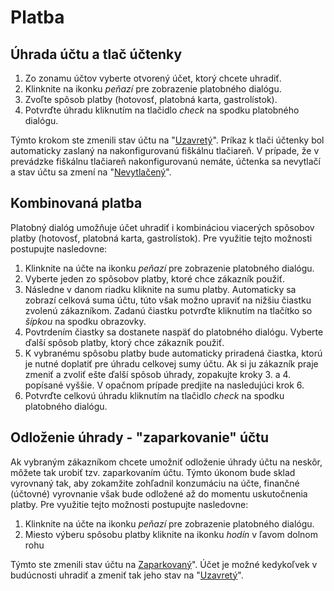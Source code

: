 # Platba
## Úhrada účtu a tlač účtenky
1. Zo zonamu účtov vyberte otvorený účet, ktorý chcete uhradiť.
2. Klinknite na ikonku *peňazí* pre zobrazenie platobného dialógu.
3. Zvoľte spôsob platby (hotovosť, platobná karta, gastrolístok).
4. Potvrďte úhradu kliknutím na tlačidlo *check* na spodku platobného dialógu.


Týmto krokom ste zmenili stav účtu na "[Uzavretý](./praca_s_uctom.html#stav-tu)".
Príkaz k tlači účtenky bol automaticky zaslaný na nakonfigurovanú fiškálnu tlačiareň. V prípade, že v prevádzke fiškálnu tlačiareň nakonfigurovanú nemáte, účtenka sa nevytlačí a stav účtu sa zmení na "[Nevytlačený](./praca_s_uctom.html#stav-tu)".

## Kombinovaná platba
Platobný dialóg umožňuje účet uhradiť i kombináciou viacerých spôsobov platby (hotovosť, platobná karta, gastrolístok). Pre využitie tejto možnosti postupujte nasledovne:
1. Klinknite na účte na ikonku *peňazí* pre zobrazenie platobného dialógu.
2. Vyberte jeden zo spôsobov platby, ktoré chce zákazník použiť.
3. Následne v danom riadku kliknite na sumu platby. Automaticky sa zobrazí celková suma účtu, túto však možno upraviť na nižšiu čiastku zvolenú zákazníkom. Zadanú čiastku potvrďte kliknutím na tlačítko so *šípkou* na spodku obrazovky.
4. Povtrdením čiastky sa dostanete naspäť do platobného dialógu. Vyberte ďalší spôsob platby, ktorý chce zákazník použiť.
5. K vybranému spôsobu platby bude automaticky priradená čiastka, ktorú je nutné doplatiť pre úhradu celkovej sumy účtu. Ak si ju zákazník praje zmeniť a zvoliť ešte ďalší spôsob úhrady, zopakujte kroky 3. a 4. popísané vyššie. V opačnom prípade predjite na nasledujúci krok 6.
6. Potvrďte celkovú úhradu kliknutím na tlačidlo *check* na spodku platobného dialógu.


## Odloženie úhrady - "zaparkovanie" účtu
Ak vybraným zákazníkom chcete umožniť odloženie úhrady účtu na neskôr, môžete tak urobiť tzv. zaparkovaním účtu. Týmto úkonom bude sklad vyrovnaný tak, aby zokamžite zohľadnil konzumáciu na účte, finančné (účtovné) vyrovnanie však bude odložené až do momentu uskutočnenia platby. Pre využitie tejto možnosti postupujte nasledovne:
1. Klinknite na účte na ikonku *peňazí* pre zobrazenie platobného dialógu.
2. Miesto výberu spôsobu platby kliknite na ikonku *hodín* v ľavom dolnom rohu


Týmto ste zmenili stav účtu na [Zaparkovaný](./praca_s_uctom.html#stav-tu)". Účet je možné  kedykoľvek v budúcnosti uhradiť a zmeniť tak jeho stav na "[Uzavretý](./praca_s_uctom.html#stav-tu)".

